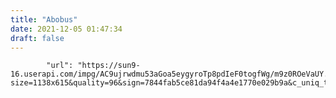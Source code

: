 ```yaml
---
title: "Abobus"
date: 2021-12-05 01:47:34
draft: false
---
```


            "url": "https://sun9-16.userapi.com/impg/AC9ujrwdmu53aGoa5eygyroTp8pdIeF0togfWg/m9z0ROeVaUY.jpg?size=1138x615&quality=96&sign=7844fab5ce81da94f4a4e1770e029b9a&c_uniq_tag=3tB1Rl090jNogTfTCO0IB3uH1sRvTCU6iM9RJQWySVg&type=album",
